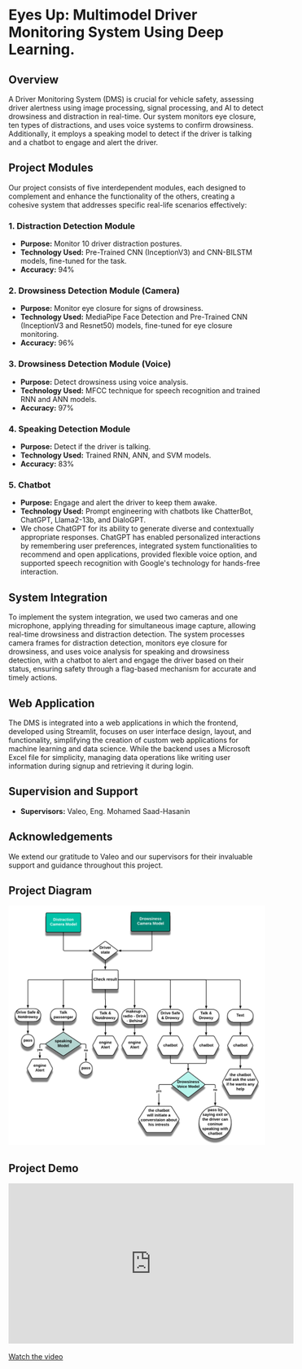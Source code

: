 # Eyes Up: Multimodel Driver Monitoring System Using Deep Learning.

## Overview

A Driver Monitoring System (DMS) is crucial for vehicle safety, assessing driver alertness using image processing, signal processing, and AI to detect drowsiness and distraction in real-time. Our system monitors eye closure, ten types of distractions, and uses voice systems to confirm drowsiness. Additionally, it employs a speaking model to detect if the driver is talking and a chatbot to engage and alert the driver.

## Project Modules

Our project consists of five interdependent modules, each designed to complement and enhance the functionality of the others, creating a cohesive system that addresses specific real-life scenarios effectively:

### 1. Distraction Detection Module
- **Purpose:** Monitor 10 driver distraction postures.
- **Technology Used:** Pre-Trained CNN (InceptionV3) and CNN-BILSTM models, fine-tuned for the task.
- **Accuracy:** 94%

### 2. Drowsiness Detection Module (Camera)
- **Purpose:** Monitor eye closure for signs of drowsiness.
- **Technology Used:** MediaPipe Face Detection and Pre-Trained CNN (InceptionV3 and Resnet50) models, fine-tuned for eye closure monitoring.
- **Accuracy:** 96%
  
### 3. Drowsiness Detection Module (Voice)
- **Purpose:** Detect drowsiness using voice analysis.
- **Technology Used:** MFCC technique for speech recognition and trained RNN and ANN models.
- **Accuracy:** 97%
  
### 4. Speaking Detection Module
- **Purpose:** Detect if the driver is talking.
- **Technology Used:** Trained RNN, ANN, and SVM models.
- **Accuracy:** 83%

### 5. Chatbot
- **Purpose:** Engage and alert the driver to keep them awake.
- **Technology Used:** Prompt engineering with chatbots like ChatterBot, ChatGPT, Llama2-13b, and DialoGPT.
- We chose ChatGPT for its ability to generate diverse and contextually appropriate responses. ChatGPT has enabled personalized interactions by remembering user preferences, integrated system functionalities to recommend and open applications, provided flexible voice option, and supported speech recognition with Google's technology for hands-free interaction.

## System Integration

To implement the system integration, we used two cameras and one microphone, applying threading for simultaneous image capture, allowing real-time drowsiness and distraction detection. The system processes camera frames for distraction detection, monitors eye closure for drowsiness, and uses voice analysis for speaking and drowsiness detection, with a chatbot to alert and engage the driver based on their status, ensuring safety through a flag-based mechanism for accurate and timely actions.

## Web Application

The DMS is integrated into a web applications in which the frontend, developed using Streamlit, focuses on user interface design, layout, and functionality, simplifying the creation of custom web applications for machine learning and data science. While the backend uses a Microsoft Excel file for simplicity, managing data operations like writing user information during signup and retrieving it during login.


## Supervision and Support

- **Supervisors:** Valeo, Eng. Mohamed Saad-Hasanin

## Acknowledgements

We extend our gratitude to Valeo and our supervisors for their invaluable support and guidance throughout this project.

## Project Diagram

![Project Diagram](https://github.com/mariamhanafy02/EyesUp_Multimodal_Driver_Monitoring_System_using_deep_learning/blob/main/gp%20flow.png)

## Project Demo

<iframe src="https://drive.google.com/file/d/1l5mEC6EDgJrROS4RXr6Xy_kIPO01mzRX/preview" width="560" height="315" frameborder="0" allowfullscreen></iframe>


[Watch the video](https://drive.google.com/file/d/1l5mEC6EDgJrROS4RXr6Xy_kIPO01mzRX/view?usp=drivesdk)

